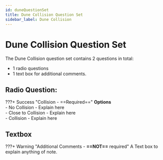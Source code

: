 ```yaml
---
id: duneQuestionSet
title: Dune Collision Question Set
sidebar_label: Dune Collision
---
```

# Dune Collision Question Set

The Dune Collision  question set contains 2 questions in total:
+ 1 radio questions
+ 1 text box for additional comments.

## Radio Question:

???+ Success "Collision - ==Required=="
    **Options**  
    - No Collision - Explain here  
    - Close to Collision - Explain here  
    - Collision - Explain here

## Textbox

???+ Warning "Additional Comments - **==NOT==** required"
    A Text box to explain anything of note.
